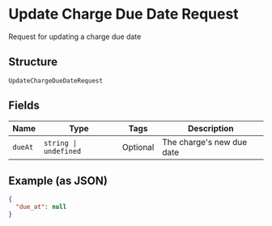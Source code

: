 
# Update Charge Due Date Request

Request for updating a charge due date

## Structure

`UpdateChargeDueDateRequest`

## Fields

| Name | Type | Tags | Description |
|  --- | --- | --- | --- |
| `dueAt` | `string \| undefined` | Optional | The charge's new due date |

## Example (as JSON)

```json
{
  "due_at": null
}
```

